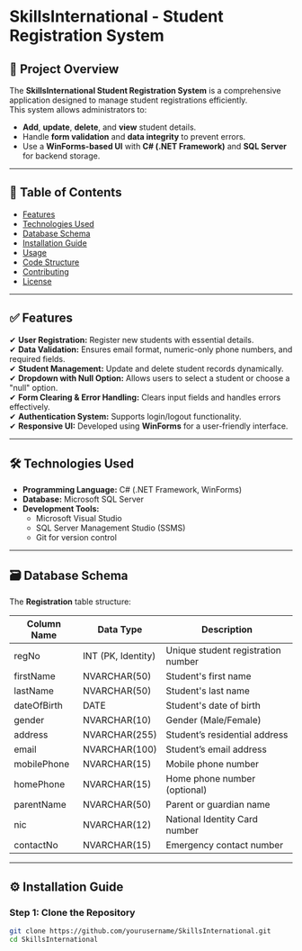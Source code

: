 # SkillsInternational - Student Registration System  

## 📌 Project Overview  
The **SkillsInternational Student Registration System** is a comprehensive application designed to manage student registrations efficiently.  
This system allows administrators to:  
- **Add**, **update**, **delete**, and **view** student details.  
- Handle **form validation** and **data integrity** to prevent errors.  
- Use a **WinForms-based UI** with **C# (.NET Framework)** and **SQL Server** for backend storage.  

---

## 📖 Table of Contents  

- [Features](#features)  
- [Technologies Used](#technologies-used)  
- [Database Schema](#database-schema)  
- [Installation Guide](#installation-guide)  
- [Usage](#usage)  
- [Code Structure](#code-structure)  
- [Contributing](#contributing)  
- [License](#license)  

---

## ✅ Features  

✔ **User Registration:** Register new students with essential details.  
✔ **Data Validation:** Ensures email format, numeric-only phone numbers, and required fields.  
✔ **Student Management:** Update and delete student records dynamically.  
✔ **Dropdown with Null Option:** Allows users to select a student or choose a "null" option.  
✔ **Form Clearing & Error Handling:** Clears input fields and handles errors effectively.  
✔ **Authentication System:** Supports login/logout functionality.  
✔ **Responsive UI:** Developed using **WinForms** for a user-friendly interface.  

---

## 🛠️ Technologies Used  

- **Programming Language:** C# (.NET Framework, WinForms)  
- **Database:** Microsoft SQL Server  
- **Development Tools:**  
  - Microsoft Visual Studio  
  - SQL Server Management Studio (SSMS)  
  - Git for version control  

---

## 🗃️ Database Schema  

The **Registration** table structure:  

| Column Name  | Data Type         | Description                        |
|-------------|------------------|------------------------------------|
| regNo       | INT (PK, Identity) | Unique student registration number |
| firstName   | NVARCHAR(50)       | Student's first name               |
| lastName    | NVARCHAR(50)       | Student's last name                |
| dateOfBirth | DATE               | Student's date of birth            |
| gender      | NVARCHAR(10)       | Gender (Male/Female)               |
| address     | NVARCHAR(255)      | Student’s residential address      |
| email       | NVARCHAR(100)      | Student’s email address            |
| mobilePhone | NVARCHAR(15)       | Mobile phone number                |
| homePhone   | NVARCHAR(15)       | Home phone number (optional)       |
| parentName  | NVARCHAR(50)       | Parent or guardian name            |
| nic         | NVARCHAR(12)       | National Identity Card number      |
| contactNo   | NVARCHAR(15)       | Emergency contact number           |

---

## ⚙️ Installation Guide  

### **Step 1: Clone the Repository**  

```bash
git clone https://github.com/yourusername/SkillsInternational.git
cd SkillsInternational
